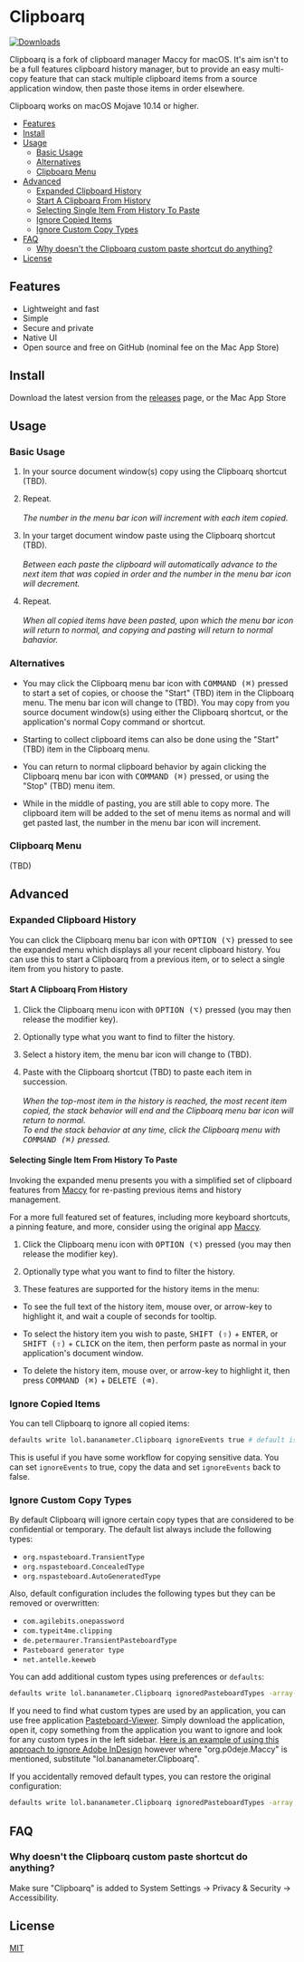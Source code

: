 <!--- <img width="128px" src="https://maccy.app/img/maccy/Logo.png" alt="Logo" align="left" /> -->

# Clipboarq

[![Downloads](https://img.shields.io/github/downloads/jpmhouston/ClipStack/total.svg)](https://github.com/jpmhouston/ClipStack/releases/latest)
<!--- [![Build Status](https://img.shields.io/bitrise/716921b669780314/master?token=3pMiCb5dpFzlO-7jTYtO3Q)](https://app.bitrise.io/app/716921b669780314 -->
<!--- [![Donate](https://img.shields.io/badge/buy%20me%20a%20coffee-donate-yellow.svg)](https://www.buymeacoffee.com/p0deje -->

Clipboarq is a fork of clipboard manager Maccy for macOS.
It's aim isn't to be a full features clipboard history manager,
but to provide an easy multi-copy feature that can stack multiple clipboard items
from a source application window, then paste those items in order elsewhere.

Clipboarq works on macOS Mojave 10.14 or higher.

<!-- vim-markdown-toc GFM -->

* [Features](#features)
* [Install](#install)
* [Usage](#usage)
    * [Basic Usage](#basic-usage)
    * [Alternatives](#alternatives)
    * [Clipboarq Menu](#clip-stack-menu)
* [Advanced](#advanced)
    * [Expanded Clipboard History](#expanded-clipboard-history)
    * [Start A Clipboarq From History](#start-a-clip-stack-from-history)
    * [Selecting Single Item From History To Paste](#selecting-single-item-from-history-to-paste)
    * [Ignore Copied Items](#ignore-copied-items)
    * [Ignore Custom Copy Types](#ignore-custom-copy-types)
* [FAQ](#faq)
    * [Why doesn't the Clipboarq custom paste shortcut do anything?](#why-doesnt-the-clip-stack-paste-shortcut-do-anything)
* [License](#license)

<!-- vim-markdown-toc -->

## Features

* Lightweight and fast
* Simple
* Secure and private
* Native UI
* Open source and free on GitHub (nominal fee on the Mac App Store)

## Install

Download the latest version from the
[releases](https://github.com/jpmhouston/ClipStack/releases/latest) page,
or the Mac App Store

## Usage

### Basic Usage

1. In your source document window(s) copy using the Clipboarq shortcut (TBD).

2. Repeat.\
\
	*The number in the menu bar icon will increment with each item copied.*

3. In your target document window paste using the Clipboarq shortcut (TBD).\
\
	*Between each paste the clipboard will automatically advance to the next
	item that was copied in order and the number in the menu bar icon will decrement.*

4. Repeat.\
\
	*When all copied items have been pasted, upon which the menu bar icon will
	return to normal, and copying and pasting will return to normal bahavior.*

### Alternatives

- You may click the Clipboarq menu bar icon with <kbd>COMMAND (⌘)</kbd> pressed
to start a set of copies, or choose the "Start" (TBD) item in the Clipboarq menu.
The menu bar icon will change to (TBD).
You may copy from you source document window(s) using either the Clipboarq shortcut,
or the application's normal Copy command or shortcut.

- Starting to collect clipboard items can also be done using the "Start" (TBD) item
in the Clipboarq menu.

- You can return to normal clipboard behavior by again clicking the Clipboarq menu bar icon
with <kbd>COMMAND (⌘)</kbd> pressed,
or using the "Stop" (TBD) menu item.

- While in the middle of pasting, you are still able to copy more.
The clipboard item will be added to the set of menu items as normal and will get pasted last,
the number in the menu bar icon will increment.

### Clipboarq Menu

(TBD)

<!--
1. <kbd>SHIFT (⇧)</kbd> + <kbd>COMMAND (⌘)</kbd> + <kbd>C</kbd> to popup Maccy or click on its icon in the menu bar.
2. Type what you want to find.
3. To select the history item you wish to copy, press <kbd>ENTER</kbd>, or click the item, or use <kbd>COMMAND (⌘)</kbd> + `n` shortcut.
4. To choose the history item and paste, press <kbd>OPTION (⌥)</kbd> + <kbd>ENTER</kbd>, or <kbd>OPTION (⌥)</kbd> + <kbd>CLICK</kbd> the item, or use <kbd>OPTION (⌥)</kbd> + `n` shortcut.
5. To choose the history item and paste without formatting, press <kbd>OPTION (⌥)</kbd> + <kbd>SHIFT (⇧)</kbd> + <kbd>ENTER</kbd>, or <kbd>OPTION (⌥)</kbd> + <kbd>SHIFT (⇧)</kbd> + <kbd>CLICK</kbd> the item, or use <kbd>OPTION (⌥)</kbd> + <kbd>SHIFT (⇧)</kbd> + `n` shortcut.
6. To delete the history item, press <kbd>OPTION (⌥)</kbd> + <kbd>DELETE (⌫)</kbd>.
7. To see the full text of the history item, wait a couple of seconds for tooltip.
8. To pin the history item so that it remains on top of the list, press <kbd>OPTION (⌥)</kbd> + <kbd>P</kbd>. The item will be moved to the top with a random but permanent keyboard shortcut. To unpin it, press <kbd>OPTION (⌥)</kbd> + <kbd>P</kbd> again.
9. To clear all unpinned items, select _Clear_ in the menu, or press <kbd>OPTION (⌥)</kbd> + <kbd>COMMAND (⌘)</kbd> + <kbd>DELETE (⌫)</kbd>. To clear all items including pinned, select _Clear_ in the menu with  <kbd>OPTION (⌥)</kbd> pressed, or press <kbd>SHIFT (⇧)</kbd> + <kbd>OPTION (⌥)</kbd> + <kbd>COMMAND (⌘)</kbd> + <kbd>DELETE (⌫)</kbd>.
10. To disable Maccy and ignore new copies, click on the menu icon with <kbd>OPTION (⌥)</kbd> pressed.
11. To ignore only the next copy, click on the menu icon with <kbd>OPTION (⌥)</kbd> + <kbd>SHIFT (⇧)</kbd> pressed.
12. To customize the behavior, check "Preferences..." window, or press <kbd>COMMAND (⌘)</kbd> + <kbd>,</kbd>.
-->

## Advanced

### Expanded Clipboard History

You can click the Clipboarq menu bar icon with <kbd>OPTION (⌥)</kbd> pressed
to see the expanded menu which displays all your recent clipboard history.
You can use this to start a Clipboarq from a previous item, or to select a single item
from you history to paste.

#### Start A Clipboarq From History

1. Click the Clipboarq menu icon with <kbd>OPTION (⌥)</kbd> pressed
(you may then release the modifier key).

2. Optionally type what you want to find to filter the history.

3. Select a history item, the menu bar icon will change to (TBD).

4. Paste with the Clipboarq shortcut (TBD) to paste each item in succession.\
\
	*When the top-most item in the history is reached, the most recent item copied,
	the stack behavior will end and the Clipboarq menu bar icon will return to normal.\
	To end the stack behavior at any time, click the Clipboarq menu with
	<kbd>COMMAND (⌘)</kbd> pressed.*

#### Selecting Single Item From History To Paste

Invoking the expanded menu presents you with a simplified set of clipboard features
from [Maccy](https://maccy.app) for re-pasting previous items and history management.

For a more full featured set of features, including more keyboard shortcuts,
a pinning feature, and more, consider using the original app [Maccy](https://maccy.app).

1. Click the Clipboarq menu icon with <kbd>OPTION (⌥)</kbd> pressed
(you may then release the modifier key).

2. Optionally type what you want to find to filter the history.

3. These features are supported for the history items in the menu:

- To see the full text of the history item, mouse over, or arrow-key to highlight it,
and wait a couple of seconds for tooltip.

- To select the history item you wish to paste, <kbd>SHIFT (⇧)</kbd> + <kbd>ENTER</kbd>,
or <kbd>SHIFT (⇧)</kbd> + <kbd>CLICK</kbd> on the item,
then perform paste as normal in your application's document window.

- To delete the history item, mouse over, or arrow-key to highlight it, then press
<kbd>COMMAND (⌘)</kbd> + <kbd>DELETE (⌫)</kbd>.

<!--
- To choose the history item and paste, press <kbd>OPTION (⌥)</kbd> + <kbd>ENTER</kbd>, or <kbd>OPTION (⌥)</kbd> + <kbd>CLICK</kbd> the item.
- To choose the history item and paste without formatting, press <kbd>OPTION (⌥)</kbd> + <kbd>SHIFT (⇧)</kbd> + <kbd>ENTER</kbd>, or <kbd>OPTION (⌥)</kbd> + <kbd>SHIFT (⇧)</kbd> + <kbd>CLICK</kbd> the item.
-->

### Ignore Copied Items

You can tell Clipboarq to ignore all copied items:

```sh
defaults write lol.bananameter.Clipboarq ignoreEvents true # default is false
```

This is useful if you have some workflow for copying sensitive data.
You can set `ignoreEvents` to true, copy the data and set `ignoreEvents` back to false.
<!--
You can also click the menu icon with <kbd>OPTION (⌥)</kbd> pressed. To ignore only the next copy, click with <kbd>OPTION (⌥)</kbd> + <kbd>SHIFT (⇧)</kbd> pressed.
-->

### Ignore Custom Copy Types

By default Clipboarq will ignore certain copy types that are considered to be confidential
or temporary. The default list always include the following types:

* `org.nspasteboard.TransientType`
* `org.nspasteboard.ConcealedType`
* `org.nspasteboard.AutoGeneratedType`

Also, default configuration includes the following types but they can be removed
or overwritten:

* `com.agilebits.onepassword`
* `com.typeit4me.clipping`
* `de.petermaurer.TransientPasteboardType`
* `Pasteboard generator type`
* `net.antelle.keeweb`

You can add additional custom types using preferences or `defaults`:

```sh
defaults write lol.bananameter.Clipboarq ignoredPasteboardTypes -array-add "com.myapp.CustomType"
```

If you need to find what custom types are used by an application, you can use
free application [Pasteboard-Viewer](https://github.com/sindresorhus/Pasteboard-Viewer).
Simply download the application, open it, copy something from the application you
want to ignore and look for any custom types in the left sidebar. [Here is an example
of using this approach to ignore Adobe InDesign](https://github.com/p0deje/Maccy/issues/125)
however where "org.p0deje.Maccy" is mentioned, substitute "lol.bananameter.Clipboarq".

If you accidentally removed default types, you can restore the original configuration:

```sh
defaults write lol.bananameter.Clipboarq ignoredPasteboardTypes -array "de.petermaurer.TransientPasteboardType" "com.typeit4me.clipping" "Pasteboard generator type" "com.agilebits.onepassword" "net.antelle.keeweb"
```

## FAQ

### Why doesn't the Clipboarq custom paste shortcut do anything?   

Make sure "Clipboarq" is added to System Settings -> Privacy & Security -> Accessibility.

## License

[MIT](./LICENSE)
